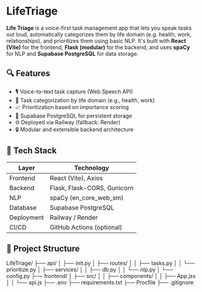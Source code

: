 # LifeTriage

**Life Triage** is a voice-first task management app that lets you speak tasks out loud, automatically categorizes them by life domain (e.g. health, work, relationships), and prioritizes them using basic NLP. It's built with **React (Vite)** for the frontend, **Flask (modular)** for the backend, and uses **spaCy** for NLP and **Supabase PostgreSQL** for data storage.

## 🔍 Features

- 🎙 Voice-to-text task capture (Web Speech API)
- 📂 Task categorization by life domain (e.g., health, work)
- 📈 Prioritization based on importance scoring
- 💾 Supabase PostgreSQL for persistent storage
- 🌐 Deployed via Railway (fallback: Render)
- 🔒 Modular and extensible backend architecture

## 🧱 Tech Stack

| Layer       | Technology         |
|------------|--------------------|
| Frontend    | React (Vite), Axios |
| Backend     | Flask, Flask-CORS, Gunicorn |
| NLP         | spaCy (en_core_web_sm) |
| Database    | Supabase PostgreSQL |
| Deployment  | Railway / Render |
| CI/CD       | GitHub Actions (optional) |

## 📁 Project Structure
LifeTriage/
├── api/
│ ├── init.py
│ ├── routes/
│ │ ├── tasks.py
│ │ └── prioritize.py
│ ├── services/
│ │ ├── db.py
│ │ └── nlp.py
│ └── config.py
├── frontend/
│ ├── src/
│ │ ├── components/
│ │ ├── App.jsx
│ │ └── api.js
├── .env
├── requirements.txt
├── Procfile
├── .gitignore



